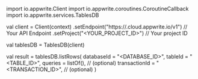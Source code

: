 import io.appwrite.Client
import io.appwrite.coroutines.CoroutineCallback
import io.appwrite.services.TablesDB

val client = Client(context)
    .setEndpoint("https://<REGION>.cloud.appwrite.io/v1") // Your API Endpoint
    .setProject("<YOUR_PROJECT_ID>") // Your project ID

val tablesDB = TablesDB(client)

val result = tablesDB.listRows(
    databaseId = "<DATABASE_ID>", 
    tableId = "<TABLE_ID>", 
    queries = listOf(), // (optional)
    transactionId = "<TRANSACTION_ID>", // (optional)
)